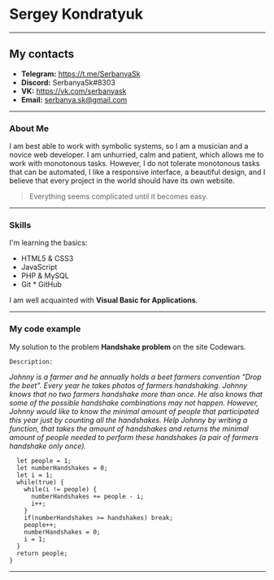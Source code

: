 # Sergey Kondratyuk

---

## My contacts

- **Telegram:** https://t.me/SerbanyaSk
- **Discord:** SerbanyaSk#8303
- **VK:** https://vk.com/serbanyask
- **Email:** serbanya.sk@gmail.com

---

### About Me

I am best able to work with symbolic systems, so I am a musician and a novice web developer. I am unhurried, calm and patient, which allows me to work with monotonous tasks. However, I do not tolerate monotonous tasks that can be automated, I like a responsive interface, a beautiful design, and I believe that every project in the world should have its own website.

> Everything seems complicated until it becomes easy.

---

### Skills

I'm learning the basics:

- HTML5 & CSS3
- JavaScript
- PHP & MySQL
- Git \* GitHub

I am well acquainted with **Visual Basic for Applications**.

---

### My code example

My solution to the problem **Handshake problem** on the site Сodewars.

    Description:

_Johnny is a farmer and he annually holds a beet farmers convention "Drop the beet".
Every year he takes photos of farmers handshaking. Johnny knows that no two farmers handshake more than once. He also knows that some of the possible handshake combinations may not happen.
However, Johnny would like to know the minimal amount of people that participated this year just by counting all the handshakes.
Help Johnny by writing a function, that takes the amount of handshakes and returns the minimal amount of people needed to perform these handshakes (a pair of farmers handshake only once)._

```function getParticipants(handshakes){
  let people = 1;
  let numberHandshakes = 0;
  let i = 1;
  while(true) {
    while(i != people) {
      numberHandshakes += people - i;
      i++;
    }
    if(numberHandshakes >= handshakes) break;
    people++;
    numberHandshakes = 0;
    i = 1;
  }
  return people;
}
```

---
